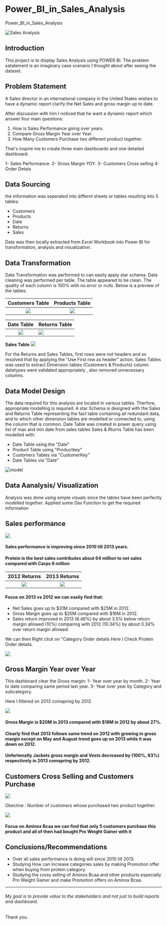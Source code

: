 # Power_BI_in_Sales_Analysis
Power_BI_in_Sales_Analysis 

![Sales Analysis](cover.png)

## Introduction
This project is to display Sales Analysis using POWER BI. The problem satatement is an imaginary case scenario I thought about after seeing the dataset.

## Problem Statement
A Sales director in an international company in the United States wishes to have a dynamic report clarify the Net Sales and gross margin up to date.

After discussion with him I noticed that he want a dynamic report which answer four main questions:
1. How is Sales Performance going over years.
2. Compare Gross Margin Year over Year.
3. How Many Customers Purchase two different product together.

That's inspire me to create three main dashboards and one detailed dashboard:

1- Sales Performance.
2- Gross Margin YOY.
3- Customers Cross selling
4- Order Detais

## Data Sourcing
 the information was seperated into differnt sheets or tables resulting into 5 tables:
- Customers
- Products
- Date
- Returns
- Sales

Data was then locally extracted from Excel Workbook into Power BI for transformation, analysis and visualization.

## Data Transformation

Data Transformation was performed to can easily apply star schema.
Data cleaning was performed per table.
The table appeared to be clean.
The quality of each column is 100% with no error or nulls.
Below is a preview of the tables:

Customers Table             |           Products Table
:--------------------------:|:------------------------:
![](Customers.png)         |         ![](Products.png)

Date Table              |               Returns Table
:---------------------------:|:----------------------
![](Date.png)                |     ![](Returns.png)


**Sales Table**
![](Sales.png)

For the Returns and Sales Tables, first rows were not headers and so resolved that by applying the "Use First row as header" action.
Sales Tables was used to extract Dimension tables (Customers & Products)
column datatypes were validated appropriately , also removed unnecessary columns.

## Data Model Design
The data required for this analysis are located in various tables.
Therfore, appropriate modelling is required.
A star Schema is designed with the Sales and Returns Table representing the fact table containing all redundant data, and to which other dimension tables are modelled or connected to, using the column that is common. Date Table was created in power query using list of max and min date from sales tables
Sales & Rturns Table has been modelled with:
- Date Table using the "Date"
- Product Table using "Productkey"
- Customers Tables via "CustomerKey"
- Date Tables via "Date"

![model](DataModelling.png)


## Data Aanalysis/ Visualization
Analysis was done using simple visuals since the tables have been perfectly modelled together.
Applied some Dax Function to get the required information

## Sales performance

![](Sales_Performance1.png)

#### Sales performance is improving since 2010 till 2013 years.
#### Protein is the best sales contributes about 64 million to net sales compared with Carps 6 million 

2012 Returns             |          2013 Returns
:--------------------------:|:------------------------:
![](Sales_Performance.png)         |         ![](Sales_Performance2.png)

####  Focus on 2013 vs 2012 we can easily find that:
 - Net Sales goes up to $31M compared with $25M in 2012.
 - Gross Margin goes up to $20M compared with $16M in 2012.
 - Sales return improved in 2013 (6.46%) by about 3.5% below return margin allowed (10%) comparing with 2012 (10.34%) by about 0.34% over return margin allowed.

We can then Right click on "Category Order details
Here I Check Protein Order details.

![](OrderDetails.png)

## Gross Margin Year over Year
This dashboard clear the Gross margin:
 1- Year over year by month.
 2- Year to date comparing same period last year.
 3- Year over year by Category and subcategory.

 Here I filtered on 2013 comapring by 2012
 
 ![](GrossMarginYoY.png)

 #### Gross Margin is $20M in 2013 compared with $16M in 2012 by about 27%.
 #### Clearly find that 2013 follows same trend on 2012 with growing in gross margin except on May and August trend goes up on 2013 while it was down on 2012.
 #### Unfortenatly Jackets gross margin and Vests decreased by (100%, 93%) respectively in 2013 comapring by 2012.

 
## Customers Cross Selling and Customers Purchase

![](CustomerCrossSelling.png)

Obective : Number of customers whose purchased two product together.

![](CustomerCrossSelling2.png)

#### Focus on Aminox Bcaa we can find that only 5 customers purchase this product and all of then had bought Pro Weight Gainer with it


## Conclusions/Recommendations
- Over all sales performance is doing will since 2010 till 2013.
- Studying How can increase categories sales by making Promotion offer when buying from protein category.
- Studying the cross selling of Aminox Bcaa and other products especially Pro Weight Gainer and make Promotion offers on Aminox Bcaa.
------

###### My goal is to provide value to the stakeholders and not just to build reports and dashboard. 

Thank you.

